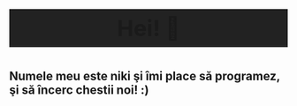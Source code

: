 # <p style="text-align:center; font-size: 40px; background-color: #222; padding: 10px;">Hei! 👋</p>

## Numele meu este niki şi îmi place să programez, şi să încerc chestii noi! :)
<!-- 
[![Niki's GitHub stats](https://github-readme-stats.vercel.app/api?username=nikistefan2&count_private=true&show_icons=true&theme=radical)]()

[![Niki's Top Languages](https://github-readme-stats.vercel.app/api/top-langs/?username=nikistefan2&count_private=true&show_icons=true&theme=radical&layout=compact&card_width=100)]() -->
